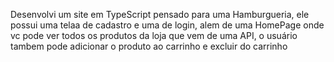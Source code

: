 Desenvolvi um site em TypeScript pensado para uma Hamburgueria, ele possui uma telaa de cadastro e uma de login, alem de uma HomePage onde vc pode ver todos os produtos da loja que vem de uma API, o usuário tambem pode adicionar o produto ao carrinho e excluir do carrinho
